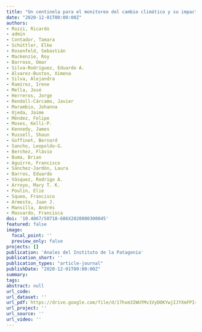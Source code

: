 ```yaml
---
title: "Un centinela para el monitoreo del cambio climático y su impacto sobre la biodiversidad en la cumbre austral de América: La nueva red de estudios a largo Plazo Cabo de Hornos"
date: "2020-12-01T00:00:00Z"
authors:
- Rozzi, Ricardo 
- admin 
- Contador, Tamara 
- Schüttler, Elke
- Rosenfeld, Sebastián 
- Mackenzie, Roy 
- Barroso, Omar 
- Silva-Rodríguez, Eduardo A. 
- Álvarez-Bustos, Ximena
- Silva, Alejandra
- Ramírez, Irene 
- Mella, José 
- Herreros, Jorge 
- Rendoll-Cárcamo, Javier 
- Marambio, Johanna 
- Ojeda, Jaime 
- Méndez, Felipe 
- Moses, Kelli-P. 
- Kennedy, James 
- Russell, Shaun 
- Goffinet, Bernard 
- Sancho, Leopoldo-G. 
- Berchez, Flávio 
- Buma, Brian 
- Aguirre, Francisco 
- Sánchez-Jardón, Laura 
- Barros, Eduardo 
- Vásquez, Rodrigo A. 
- Arroyo, Mary T. K. 
- Poulin, Elie 
- Squeo, Francisco 
- Armesto, Juan J. 
- Mansilla, Andrés 
- Massardo, Francisca
doi: '10.4067/S0718-686X2020000300045'
featured: false
image:
  focal_point: ''
  preview_only: false
projects: []
publication: 'Anales del Instituto de la Patagonia'
publication_short: ''
publication_types: "article-journal"
publishDate: "2020-12-01T00:00:00Z"
summary: 
tags: 
abstract: null
url_code: 
url_dataset: ''
url_pdf: https://drive.google.com/file/d/17hxm3IWUYMv1VyDOKYwjIJYXmFPIrRBp/view
url_project: ''
url_source: ''
url_video: ''
---
```



